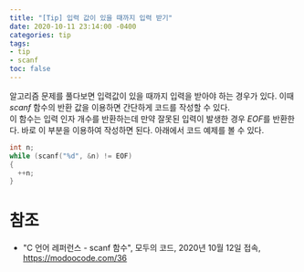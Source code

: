 ```yaml
---
title: "[Tip] 입력 값이 있을 때까지 입력 받기"
date: 2020-10-11 23:14:00 -0400
categories: tip 
tags:
- tip
- scanf
toc: false
---
```


알고리즘 문제를 풀다보면 입력값이 있을 때까지 입력을 받아야 하는 경우가 있다. 
이때 $scanf$ 함수의 반환 값을 이용하면 간단하게 코드를 작성할 수 있다.  
이 함수는 입력 인자 개수를 반환하는데 만약 잘못된 입력이 발생한 경우 $EOF$를 반환한다. 
바로 이 부분을 이용하여 작성하면 된다. 아래에서 코드 예제를 볼 수 있다. 
```cpp
int n;
while (scanf("%d", &n) != EOF)
{
  ++n;
}
```

# 참조 
- "C 언어 레퍼런스 - scanf 함수", 모두의 코드, 2020년 10월 12일 접속, https://modoocode.com/36
